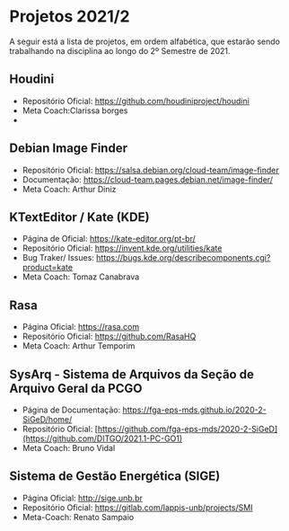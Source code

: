# Projetos 2021/2

A seguir está a lista de projetos, em ordem alfabética, que estarão sendo trabalhando na disciplina ao longo do 2º Semestre de 2021.

<!-- ## External Secrets Operator
- Página de Documentação: https://external-secrets.io  
- Repositório Oficial: https://github.com/external-secrets/external-secrets  
- Meta Coach: Lucas Severo

## Kubernetes 1.23 Release Team Shadow applications - pre requisito: confortável em falar ingles
- Página de Documentação: https://forms.gle/7As7hacvMhxBQaox8Ref https://groups.google.com/g/kubernetes-dev/c/1qhV3s9pvKw/m/VzG_E98oBAAJ
- Repositório Oficial: https://github.com/kubernetes/sig-release/blob/master/release-team/README.md
- Meta Coach: Ricardo/Severo 

- - -

## Projeto: Kubernetes
repo: https://github.com/kubernetes/kubernetes
Website: http://kubernetes.io/docs
Slack: https://kubernetes.slack.com/

- - - 

## Projeto: Kubernetes Release team (shadow)

Infos: 
Kubernetes 1.23 Release Team Shadow applications are open and are due by August 13th, 2021.Application Form: https://forms.gle/7As7hacvMhxBQaox8Ref: https://groups.google.com/g/kubernetes-dev/c/1qhV3s9pvKw/m/VzG_E98oBAAJ


 -->
 
## Houdini
- Repositório Oficial: https://github.com/houdiniproject/houdini
- Meta Coach:Clarissa borges
- 
## Debian Image Finder
- Repositório Oficial: https://salsa.debian.org/cloud-team/image-finder
- Documentação: https://cloud-team.pages.debian.net/image-finder/
- Meta Coach: Arthur Diniz

## KTextEditor / Kate (KDE)
- Página de Oficial: https://kate-editor.org/pt-br/
- Repositório Oficial: https://invent.kde.org/utilities/kate
- Bug Traker/ Issues: https://bugs.kde.org/describecomponents.cgi?product=kate
- Meta Coach: Tomaz Canabrava
  
## Rasa
- Página Oficial: https://rasa.com  
- Repositório Oficial: https://github.com/RasaHQ   
- Meta Coach: Arthur Temporim

<!-- ## RocketChat
- Página Oficial: https://rocket.chat  
- Repositório Oficial: https://github.com/RocketChat  
- Meta Coach: Djorkaeff Alexandre -->

## SysArq - Sistema de Arquivos da Seção de Arquivo Geral da PCGO
- Página de Documentação: [https://fga-eps-mds.github.io/2020-2-SiGeD/home/  ](https://fga-eps-mds.github.io/2021.1-PC-GO1/)
- Repositório Oficial: [https://github.com/fga-eps-mds/2020-2-SiGeD](https://github.com/DITGO/2021.1-PC-GO1)
- Meta Coach: Bruno Vidal
  
## Sistema de Gestão Energética (SIGE)
- Página Oficial: http://sige.unb.br  
- Repositório Oficial: https://gitlab.com/lappis-unb/projects/SMI  
- Meta-Coach: Renato Sampaio
